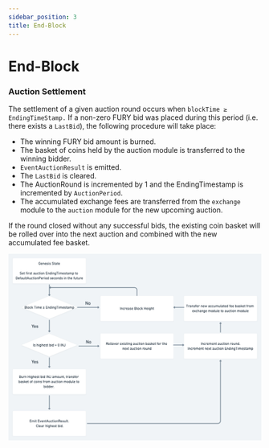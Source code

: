 ```yaml
---
sidebar_position: 3
title: End-Block  
---
```


# End-Block

### Auction Settlement

The settlement of a given auction round occurs when `blockTime ≥ EndingTimeStamp.` If a non-zero FURY bid was placed during this period (i.e. there exists a `LastBid`), the following procedure will take place: 

- The winning FURY bid amount is burned.
- The basket of coins held by the auction module is transferred to the winning bidder. 
- `EventAuctionResult` is emitted.
- The `LastBid` is cleared.
- The AuctionRound is incremented by 1 and the EndingTimestamp is incremented by `AuctionPeriod`. 
- The accumulated exchange fees are transferred from the `exchange` module to the `auction` module for the new upcoming auction. 

If the round closed without any successful bids, the existing coin basket will be rolled over into the next auction and combined with the new accumulated fee basket. 

![img.png](./img.png)
